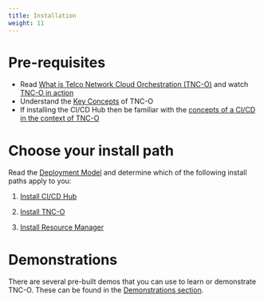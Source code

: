 ```yaml
---
title: Installation
weight: 11
---
```


# Pre-requisites
* Read [What is Telco Network Cloud Orchestration (TNC-O)](/what-is-stratoss) and watch [TNC-O in action](/what-is-stratoss/#watch-stratoss-lm-in-action)
* Understand the [Key Concepts](/key-concepts) of TNC-O
* If installing the CI/CD Hub then be familiar with the [concepts of a CI/CD in the context of TNC-O](/user-guides/cicd/introduction/#introduction)

# Choose your install path
Read the [Deployment Model](/reference/deployment-model) and determine which of the following install paths apply to you:

1. [Install CI/CD Hub](/installation/cicdhub/cicd-hub-start)

2. [Install TNC-O](/installation/lm/alm-start)

3. [Install Resource Manager](/installation/resource-manager/rm-overview)

# Demonstrations
There are several pre-built demos that you can use to learn or demonstrate TNC-O. These can be found in the
[Demonstrations section](/best-practices/demos/introduction/).




